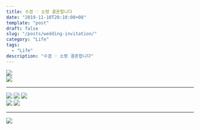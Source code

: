 ```yaml
---
title: 수겸 ♡ 소령 결혼합니다
date: "2019-11-10T20:10:00+08"
template: "post"
draft: false
slug: "/posts/wedding-invitation/"
category: "Life"
tags:
  - "Life"
description: "수겸 ♡ 소령 결혼합니다"
---
```


<div style="width:100%; max-width:600px;">
<img src="/media/2019-11-10/wedding-title1.png" />
<br />
<img src="/media/2019-11-10/wedding-title2.png" />

<hr />

<div>
<a href="/media/2019-11-10/5x7_3.JPG" target="_blank"><img src="/media/2019-11-10/5x7_3.JPG" /></a>
<a href="/media/2019-11-10/5x7_1.JPG" target="_blank"><img src="/media/2019-11-10/5x7_1.JPG" /></a>
<a href="/media/2019-11-10/5x7_4.JPG" target="_blank"><img src="/media/2019-11-10/5x7_4.JPG" /></a>
</div>

<div>
<a href="/media/2019-11-10/30x20.JPG" target="_blank"><img src="/media/2019-11-10/30x20.JPG" /></a>
<a href="/media/2019-11-10/7x5.JPG" target="_blank"><img src="/media/2019-11-10/7x5.JPG" /></a>
</div>

<!--
<div>
<a href="/media/2019-11-10/5x7_1.JPG" target="_blank"><img src="/media/2019-11-10/5x7_1.JPG" style="width:32.7%; display:inline;" /></a><a href="/media/2019-11-10/5x7_3.JPG" target="_blank"><img src="/media/2019-11-10/5x7_3.JPG" style="width:32.7%; display:inline; margin:0px 0.95% 0px 0.95%;" /></a><a href="/media/2019-11-10/5x7_4.JPG" target="_blank"><img src="/media/2019-11-10/5x7_4.JPG" style="width:32.7%; display:inline;" /></a>
</div>

<div>
<a href="/media/2019-11-10/30x20.JPG" target="_blank"><img src="/media/2019-11-10/30x20.JPG" style="width:51.2%; display:inline; margin:0px 1% 0px 0px;" /></a><a href="/media/2019-11-10/7x5.JPG" target="_blank"><img src="/media/2019-11-10/7x5.JPG" style="width:47.8%; display:inline;" /></a>
</div>
-->

<hr />
<div><a href="/media/2019-11-10/theconvention_map.jpg" target="_blank"><img src="/media/2019-11-10/theconvention_map.jpg" /></a>
</div>
</div>